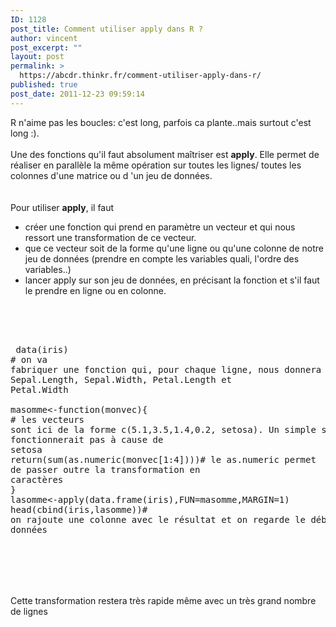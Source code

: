 ```yaml
---
ID: 1128
post_title: Comment utiliser apply dans R ?
author: vincent
post_excerpt: ""
layout: post
permalink: >
  https://abcdr.thinkr.fr/comment-utiliser-apply-dans-r/
published: true
post_date: 2011-12-23 09:59:14
---
```

R n'aime pas les boucles: c'est long, parfois ca plante..mais surtout c'est long :).<br /><br />Une des fonctions qu'il faut absolument maîtriser est <strong>apply</strong>. Elle permet de réaliser en parallèle la même opération sur toutes les lignes/ toutes les colonnes d'une matrice ou d 'un jeu de données.<br /><br /><br />Pour utiliser <strong>apply</strong>, il faut <br /><ul><li>créer une fonction qui prend en paramètre un vecteur et qui nous ressort une transformation de ce vecteur.</li><li>que ce vecteur soit de la forme qu'une ligne ou qu'une colonne de notre jeu de données (prendre en compte les variables quali, l'ordre des variables..)</li><li>lancer apply sur son jeu de données, en précisant la fonction et s'il faut le prendre en ligne ou en colonne.</li></ul><br /><br /> <pre><br /> data(iris)<br /># on va fabriquer une fonction qui, pour chaque ligne, nous donnera la somme de Sepal.Length, Sepal.Width, Petal.Length et Petal.Width<br /><br />masomme&lt;-function(monvec){<br /># les vecteurs sont ici de la forme c(5.1,3.5,1.4,0.2, setosa). Un simple sum(monec) ne fonctionnerait pas à cause de setosa<br />return(sum(as.numeric(monvec[1:4])))# le as.numeric permet de passer outre la transformation en caractères<br />}<br />lasomme&lt;-apply(data.frame(iris),FUN=masomme,MARGIN=1)<br />head(cbind(iris,lasomme))# on rajoute une colonne avec le résultat et on regarde le début du jeu de données <br /><br /><br /></pre> <br /><br /><br />Cette transformation restera très rapide même avec un très grand nombre de lignes<br /><br />